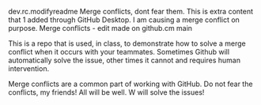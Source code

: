 dev.rc.modifyreadme
Merge conflicts, dont fear them.
This is extra content that 1 added through GitHub Desktop. I am causing a merge conflict on purpose. 
Merge conflicts - edit made on github.cm
main

This is a repo that is used, in class, to demonstrate how to solve a merge conflict when it occurs with your teammates. Sometimes Github will automatically solve the issue, other times it cannot and requires human intervention.

Merge conflicts are a common part of working with GitHub. Do not fear the conflicts, my friends! All will be well. W will solve the issues!

